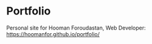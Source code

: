 # Portfolio

Personal site for Hooman Foroudastan, Web Developer: https://hoomanfor.github.io/portfolio/
